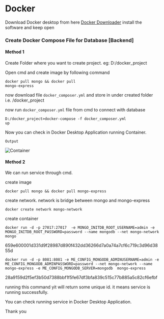 # Docker

Download Docker desktop from here <a href='https://docs.docker.com/desktop/install/windows-install/'>Docker Downloader</a>
install the software and keep open

<h3>Create Docker Compose File for Database [Backend]</h3>

<h4>Method 1</h4>
Create Folder where you want to create project. eg: D:/docker_project

Open cmd and create image by following command

<code>docker pull mongo && docker pull mongo-express</code>

now download file <code>docker_composer.yml</code> and store in under created folder i.e. /docker_project

now run <code>docker_composer.yml</code> file from cmd to connect with database

<code>D:/docker_project>docker-compose -f docker_composer.yml up</code>

Now you can check in Docker Desktop Application running Container.  

<code>Output</code>

![Container](https://user-images.githubusercontent.com/51017576/204712798-b10b08ed-9be3-4254-bea3-83a8ab9b45bb.png)

<h4>Method 2</h4>

We can run service through cmd.

create image

```docker pull mongo && docker pull mongo-express```

create network. network is bridge between mongo and mongo-express

```docker create network mongo-network```

create container

```docker run -d -p 27017:27017  -e MONGO_INITDB_ROOT_USERNAME=admin -e MONGO_INITDB_ROOT_PASSWORD=password --name mongodb --net mongo-network mongo```

659e600001d331d9f28987d890f432dd36266d7a0a74a7cf6c719c3d96d3855d

```docker run -d -p 8081:8081 -e ME_CONFIG_MONGODB_ADMINUSERNAME=admin -e ME_CONFIG_MONGODB_ADMINPASSWORD=password --net mongo-network --name mongo-express -e ME_CONFIG_MONGODB_SERVER=mongodb  mongo-express```

28a9159d2f5ef3b50d7388bbf1f5fe67df3bfa839c515c77b885a5c82cf6efbf
  
running this command yit will return some unique id. it means service is running successfully.

You can check running service in Docker Desktop Application.

Thank you
  
  
  
